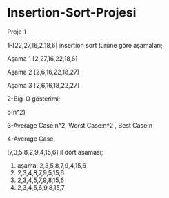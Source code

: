 # Insertion-Sort-Projesi

Proje 1  

1-[22,27,16,2,18,6]  insertion sort türüne göre aşamaları;

Aşama 1 [2,27,16,22,18,6]

Aşama 2 [2,6,16,22,18,27)

Aşama 3 [2,6,16,18,22,27]

2-Big-O gösterimi;

o(n^2)

3-Average Case:n^2, Worst Case:n^2 , Best Case:n

4-Average Case

[7,3,5,8,2,9,4,15,6]  il dört aşaması;
  1. aşama: 2,3,5,8,7,9,4,15,6
  2. 2,3,4,8,7,9,5,15,6
  3. 2,3,4,5,7,9,8,15,6
  4. 2,3,4,5,6,9,8,15,7



